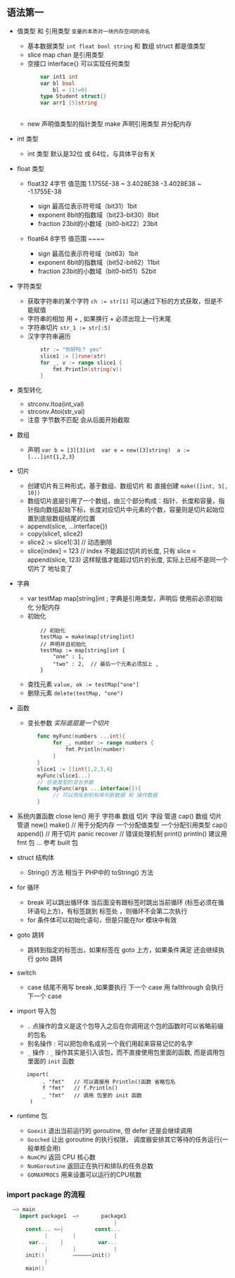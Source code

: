 ## 语法第一
 - 值类型 和 引用类型   `变量的本质对一块内存空间的命名`
    + 基本数据类型 `int float bool string` 和 数组 struct 都是值类型
    + slice map chan 是引用类型
    + 空接口 interface{} 可以实现任何类型
        ```go
            var int1 int
            var bl bool
                bl = (1!=0)
            type Student struct{}
            var arr1 [5]string
            
        ```
    + new 声明值类型的指针类型  make 声明引用类型 并分配内存
        
 - int 类型
    + int 类型 默认是32位 或 64位，与具体平台有关
    
 - float 类型
    + float32 4字节 值范围 1.1755E-38 ~ 3.4028E38  -3.4028E38 ~ -1.1755E-38
        - sign 最高位表示符号域（bit31）1bit
        - exponent 8bit的指数域（bit23-bit30）8bit
        - fraction 23bit的小数域（bit0-bit22）23bit
        
    + float64 8字节  值范围 ~~~~
        - sign 最高位表示符号域（bit63）1bit
        - exponent 8bit的指数域（bit52-bit62）11bit
        - fraction 23bit的小数域（bit0-bit51）52bit
        
 - 字符类型
    + 获取字符串的某个字符 `ch := str[1]` 可以通过下标的方式获取，但是不能赋值
    + 字符串的相加 用 + , 如果换行 + 必须出现上一行末尾 
    + 字符串切片 `str_1 := str[:5]`
    + 汉字字符串遍历
        ```go
            str := "你好吗？ yes"
            slice1 := []rune(str)
            for _, v := range slice1 {
                fmt.Println(string(v))
            }
        ``` 
        
 - 类型转化
    + strconv.Itoa(int_val)  
    + strconv.Atoi(str_val)
    + 注意 字节数不匹配 会从后面开始截取
    
 - 数组
    + 声明 `var b = [3][3]int  var e = new([3]string)  a := [...]int{1,2,3}`
    
 - 切片
    + 创建切片有三种形式，基于数组、数组切片 和 直接创建  `make([]int, 5[, 10])`
    + 数组切片底层引用了一个数组，由三个部分构成：指针、长度和容量，指针指向数组起始下标，长度对应切片中元素的个数，容量则是切片起始位置到底层数组结尾的位置
    + append(slice, ...interface{})
    + copy(slice1, slice2)
    + slice2 := slice1\[:3\] // 动态删除
    + slice\[index\] = 123 // index 不能超过切片的长度, 只有 slice = append(slice, 123) 这样赋值才能超过切片的长度, 实际上已经不是同一个切片了 地址变了
    
 - 字典
    + var testMap map[string]int ; 字典是引用类型，声明后 使用前必须初始化 分配内存 
    + 初始化 
        ```
            // 初始化
            testMap = make(map[string]int)
            // 声明并且初始化
            testMap := map[string]int {
                "one" : 1,
                "two" : 2,  // 最后一个元素必须加上 ,
            }
        ```
    + 查找元素  `value, ok := testMap["one"]`
    + 删除元素 ` delete(testMap, "one") `
    
    
 - 函数
    + 变长参数  *实际底层是一个切片*
        ```go
           func myFunc(numbers ...int){
                for _, number := range numbers {
                    fmt.Println(number)
                }
           }
           slice1 := []int{1,2,3,4}
           myFunc(slice1...)
           // 任意类型的变长参数
           func myFunc(args ...interface{}){
                // 可以用反射机制来判断数据 和 操作数据
           }
        ```
        
        
 - 系统内置函数
    close
    len() 用于 字符串 数组 切片 字段 管道
    cap() 数组 切片 管道
    new() make()  // 用于分配内存 一个分配值类型 一个分配引用类型
    cap() append() // 用于切片
    panic recover // 错误处理机制
    print() println() 建议用 fmt 包
    ... 参考 built 包
    
    
 - struct 结构体
    + String() 方法 相当于 PHP中的 toString() 方法
    
    
 - for 循环
    + break 可以跳出循环体 当后面没有跟标签时跳出当前循环 (标签必须在循环语句上方)，有标签跳到 标签处 ，则循环不会第二次执行
    + for 条件体可以初始化语句，但是只能在for 模块中有效
    
 - goto 跳转
    + 跳转到指定的标签出，如果标签在 goto 上方，如果条件满足 还会继续执行 goto 跳转
    
 - switch 
    + case 结尾不用写 break ,如果要执行 下一个 case 用 fallthrough 会执行下一个 case
       
       
 - import 导入包
    + `.` 点操作的含义是这个包导入之后在你调用这个包的函数时可以省略前缀的包名
    + 别名操作 : 可以把包命名成另一个我们用起来容易记忆的名字
    + `_` 操作 : `_` 操作其实是引入该包，而不直接使用包里面的函数, 而是调用包里面的 `init` 函数
    ```golang
       import(
            . "fmt"   // 可以直接用 Println()函数 省略包名
            f "fmt"   // f.Println()
            _ "fmt"   // 调用 包里的 init 函数
        )
    ```
    
 - runtime 包
    + `Goexit` 退出当前运行的 goroutine, 但 defer 还是会继续调用
    + `Gosched` 让出 goroutine 的执行权限， 调度器安排其它等待的任务运行(一般单核会用)
    + `NumCPU` 返回 CPU 核心数
    + `NumGoroutine` 返回正在执行和排队的任务总数
    + `GOMAXPROCS` 用来设置可以运行的CPU核数
    
### import package 的流程
```go
  —> main
    import package1  —>       package1
                                  | 
	  const... <—|          const...
            |        |            |
	   var...    |           var...
            |        |            |
	  init()         ——————init()
            |
	  main()

```
